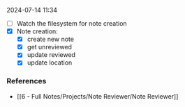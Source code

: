 
2024-07-14 11:34

- [ ] Watch the filesystem for note creation
- [x] Note creation: 
	- [x] create new note
	- [x] get unreviewed
	- [x] update reviewed
	- [x] update location

### References
- [[6 - Full Notes/Projects/Note Reviewer/Note Reviewer]]

